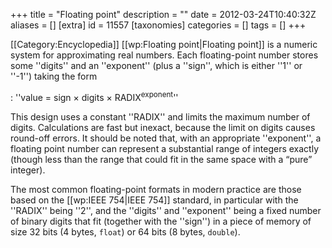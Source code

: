 +++
title = "Floating point"
description = ""
date = 2012-03-24T10:40:32Z
aliases = []
[extra]
id = 11557
[taxonomies]
categories = []
tags = []
+++

[[Category:Encyclopedia]]
[[wp:Floating point|Floating point]] is a numeric system for approximating real numbers. Each floating-point number stores some ''digits'' and an ''exponent'' (plus a ''sign'', which is either ''1'' or ''-1'') taking the form

: ''value = sign &times; digits &times; RADIX<sup>exponent</sup>''

This design uses a constant ''RADIX'' and limits the maximum number of digits. Calculations are fast but inexact, because the limit on digits causes round-off errors.
It should be noted that, with an appropriate ''exponent'', a floating point number can represent a substantial range of integers exactly (though less than the range that could fit in the same space with a “pure” integer).

The most common floating-point formats in modern practice are those based on the [[wp:IEEE 754|IEEE 754]] standard, in particular with the ''RADIX'' being ''2'', and the ''digits'' and ''exponent'' being a fixed number of binary digits that fit (together with the ''sign'') in a piece of memory of size 32 bits (4 bytes, <code>float</code>) or 64 bits (8 bytes, <code>double</code>).
